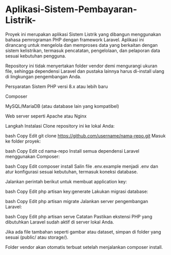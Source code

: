 # Aplikasi-Sistem-Pembayaran-Listrik-
Proyek ini merupakan aplikasi Sistem Listrik yang dibangun menggunakan bahasa pemrograman PHP dengan framework Laravel.
Aplikasi ini dirancang untuk mengelola dan memproses data yang berkaitan dengan sistem kelistrikan, termasuk pencatatan, pengelolaan, dan pelaporan data sesuai kebutuhan pengguna.

Repository ini tidak menyertakan folder vendor demi mengurangi ukuran file, sehingga dependensi Laravel dan pustaka lainnya harus di-install ulang di lingkungan pengembangan Anda.

Persyaratan Sistem
PHP versi 8.x atau lebih baru

Composer

MySQL/MariaDB (atau database lain yang kompatibel)

Web server seperti Apache atau Nginx

Langkah Instalasi
Clone repository ini ke lokal Anda:

bash
Copy
Edit
git clone https://github.com/username/nama-repo.git
Masuk ke folder proyek:

bash
Copy
Edit
cd nama-repo
Install semua dependensi Laravel menggunakan Composer:

bash
Copy
Edit
composer install
Salin file .env.example menjadi .env dan atur konfigurasi sesuai kebutuhan, termasuk koneksi database.

Jalankan perintah berikut untuk membuat application key:

bash
Copy
Edit
php artisan key:generate
Lakukan migrasi database:

bash
Copy
Edit
php artisan migrate
Jalankan server pengembangan Laravel:

bash
Copy
Edit
php artisan serve
Catatan
Pastikan ekstensi PHP yang dibutuhkan Laravel sudah aktif di server lokal Anda.

Jika ada file tambahan seperti gambar atau dataset, simpan di folder yang sesuai (public/ atau storage/).

Folder vendor akan otomatis terbuat setelah menjalankan composer install.
